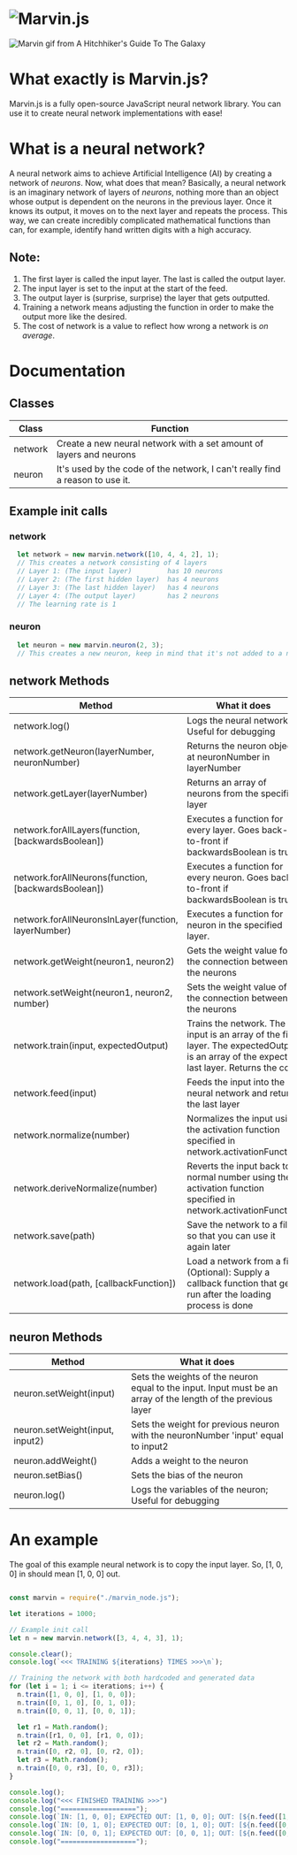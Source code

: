 ![Marvin.js](https://raw.githubusercontent.com/MikeKuijper/marvinjs/master/logos/logo.png)
=======

![Marvin gif from A Hitchhiker's Guide To The Galaxy](https://media.giphy.com/media/ibI6pMtGf5tnO/giphy.gif)

# What exactly is Marvin.js?
Marvin.js is a fully open-source JavaScript neural network library. You can use it to create neural network implementations with ease!

# What is a neural network?
A neural network aims to achieve Artificial Intelligence (AI) by creating a network of _neurons_. Now, what does that mean? Basically, a neural network is an imaginary network of layers of _neurons_, nothing more than an object whose output is dependent on the neurons in the previous layer. Once it knows its output, it moves on to the next layer and repeats the process. This way, we can create incredibly complicated mathematical functions than can, for example, identify hand written digits with a high accuracy.
## Note:
1. The first layer is called the input layer. The last is called the output layer.
2. The input layer is set to the input at the start of the feed.
3. The output layer is (surprise, surprise) the layer that gets outputted.
4. Training a network means adjusting the function in order to make the output more like the desired.
5. The cost of network is a value to reflect how wrong a network is _on average_.

Documentation
======

## Classes
| Class | Function |
| ------- | ------- |
| network | Create a new neural network with a set amount of layers and neurons |
| neuron | It's used by the code of the network, I can't really find a reason to use it. |

## Example init calls
### network
```javascript
  let network = new marvin.network([10, 4, 4, 2], 1);
  // This creates a network consisting of 4 layers
  // Layer 1: (The input layer)         has 10 neurons
  // Layer 2: (The first hidden layer)  has 4 neurons
  // Layer 3: (The last hidden layer)   has 4 neurons
  // Layer 4: (The output layer)        has 2 neurons
  // The learning rate is 1
```
### neuron
```javascript
  let neuron = new marvin.neuron(2, 3);
  // This creates a new neuron, keep in mind that it's not added to a network
```

## network Methods
| Method | What it does |
| ------- | ------- |
| network.log() | Logs the neural network; Useful for debugging |
| network.getNeuron(layerNumber, neuronNumber) | Returns the neuron object at neuronNumber in layerNumber |
| network.getLayer(layerNumber) | Returns an array of neurons from the specified layer |
| network.forAllLayers(function, [backwardsBoolean]) | Executes a function for every layer. Goes back-to-front if backwardsBoolean is true |
| network.forAllNeurons(function, [backwardsBoolean]) | Executes a function for every neuron. Goes back-to-front if backwardsBoolean is true |
| network.forAllNeuronsInLayer(function, layerNumber) | Executes a function for neuron in the specified layer. |
| network.getWeight(neuron1, neuron2) | Gets the weight value for the connection between the neurons |
| network.setWeight(neuron1, neuron2, number) | Sets the weight value of the connection between the neurons |
| network.train(input, expectedOutput) | Trains the network. The input is an array of the first layer. The expectedOutput is an array of the expected last layer. Returns the cost |
| network.feed(input) | Feeds the input into the neural network and returns the last layer |
| network.normalize(number) | Normalizes the input using the activation function specified in network.activationFunction |
| network.deriveNormalize(number) | Reverts the input back to a normal number using the activation function specified in network.activationFunction |
| network.save(path) | Save the network to a file so that you can use it again later |
| network.load(path, [callbackFunction]) | Load a network from a file. (Optional): Supply a callback function that gets run after the loading process is done |

## neuron Methods
| Method | What it does |
| ----- | -------- |
| neuron.setWeight(input) | Sets the weights of the neuron equal to the input. Input must be an array of the length of the previous layer  |
| neuron.setWeight(input, input2) | Sets the weight for previous neuron with the neuronNumber 'input' equal to input2 |
| neuron.addWeight() | Adds a weight to the neuron |
| neuron.setBias() | Sets the bias of the neuron |
| neuron.log() | Logs the variables of the neuron; Useful for debugging |

# An example
The goal of this example neural network is to copy the input layer.
So, [1, 0, 0] in should mean [1, 0, 0] out.
```JavaScript

const marvin = require("./marvin_node.js");

let iterations = 1000;

// Example init call
let n = new marvin.network([3, 4, 4, 3], 1);

console.clear();
console.log(`<<< TRAINING ${iterations} TIMES >>>\n`);

// Training the network with both hardcoded and generated data
for (let i = 1; i <= iterations; i++) {
  n.train([1, 0, 0], [1, 0, 0]);
  n.train([0, 1, 0], [0, 1, 0]);
  n.train([0, 0, 1], [0, 0, 1]);

  let r1 = Math.random();
  n.train([r1, 0, 0], [r1, 0, 0]);
  let r2 = Math.random();
  n.train([0, r2, 0], [0, r2, 0]);
  let r3 = Math.random();
  n.train([0, 0, r3], [0, 0, r3]);
}

console.log();
console.log("<<< FINISHED TRAINING >>>")
console.log("===================");
console.log(`IN: [1, 0, 0]; EXPECTED OUT: [1, 0, 0]; OUT: [${n.feed([1, 0, 0])}]`);
console.log(`IN: [0, 1, 0]; EXPECTED OUT: [0, 1, 0]; OUT: [${n.feed([0, 1, 0])}]`);
console.log(`IN: [0, 0, 1]; EXPECTED OUT: [0, 0, 1]; OUT: [${n.feed([0, 0, 1])}]`);
console.log("===================");

```
